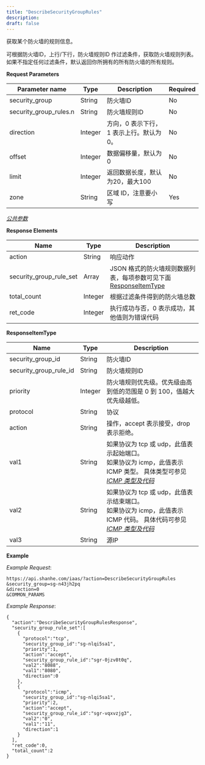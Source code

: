 ```yaml
---
title: "DescribeSecurityGroupRules"
description: 
draft: false
---
```




获取某个防火墙的规则信息。

可根据防火墙ID，上行/下行，防火墙规则ID 作过滤条件，获取防火墙规则列表。 如果不指定任何过滤条件，默认返回你所拥有的所有防火墙的所有规则。

**Request Parameters**

| Parameter name | Type | Description | Required |
| --- | --- | --- | --- |
| security_group | String | 防火墙ID | No |
| security_group_rules.n | String | 防火墙规则ID | No |
| direction | Integer | 方向，0 表示下行，1 表示上行。默认为 0。 | No |
| offset | Integer | 数据偏移量，默认为0 | No |
| limit | Integer | 返回数据长度，默认为20，最大100 | No |
| zone | String | 区域 ID，注意要小写 | Yes |

[_公共参数_](../../../parameters/)

**Response Elements**

| Name | Type | Description |
| --- | --- | --- |
| action | String | 响应动作 |
| security_group_rule_set | Array | JSON 格式的防火墙规则数据列表，每项参数可见下面 [ResponseItemType](#responseitemtype) |
| total_count | Integer | 根据过滤条件得到的防火墙总数 |
| ret_code | Integer | 执行成功与否，0 表示成功，其他值则为错误代码 |

**ResponseItemType**

| Name | Type | Description |
| --- | --- | --- |
| security_group_id | String | 防火墙ID |
| security_group_rule_id | String | 防火墙规则ID |
| priority | Integer | 防火墙规则优先级。优先级由高到低的范围是 0 到 100，值越大优先级越低。 |
| protocol | String | 协议 |
| action | String | 操作，accept 表示接受，drop 表示拒绝。 |
| val1 | String | 如果协议为 tcp 或 udp，此值表示起始端口。<br/>如果协议为 icmp，此值表示 ICMP 类型。 具体类型可参见 [_ICMP 类型及代码_](../../../common/security_group_rule_icmp_type/) |
| val2 | String | 如果协议为 tcp 或 udp，此值表示结束端口。<br/>如果协议为 icmp，此值表示 ICMP 代码。 具体代码可参见 [_ICMP 类型及代码_](../../../common/security_group_rule_icmp_type/) |
| val3 | String | 源IP |

**Example**

_Example Request_:

```
https://api.shanhe.com/iaas/?action=DescribeSecurityGroupRules
&security_group=sg-n43jh2pq
&direction=0
&COMMON_PARAMS
```

_Example Response_:

```
{
  "action":"DescribeSecurityGroupRulesResponse",
  "security_group_rule_set":[
    {
      "protocol":"tcp",
      "security_group_id":"sg-nlqi5sa1",
      "priority":1,
      "action":"accept",
      "security_group_rule_id":"sgr-0jzv8t0q",
      "val2":"8088",
      "val1":"8080",
      "direction":0
    },
    {
      "protocol":"icmp",
      "security_group_id":"sg-nlqi5sa1",
      "priority":2,
      "action":"accept",
      "security_group_rule_id":"sgr-vqxvzjg3",
      "val2":"0",
      "val1":"11",
      "direction":1
    }
  ],
  "ret_code":0,
  "total_count":2
}
```
